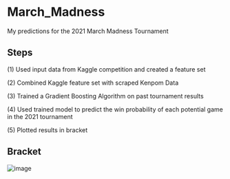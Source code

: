 # March_Madness
My predictions for the 2021 March Madness Tournament

## Steps

(1) Used input data from Kaggle competition and created a feature set

(2) Combined Kaggle feature set with scraped Kenpom Data

(3) Trained a Gradient Boosting Algorithm on past tournament results

(4) Used trained model to predict the win probability of each potential game in the 2021 tournament

(5) Plotted results in bracket

## Bracket
![image](https://user-images.githubusercontent.com/18687214/111573385-abe19100-8767-11eb-9aec-4b677d5f161d.png)


